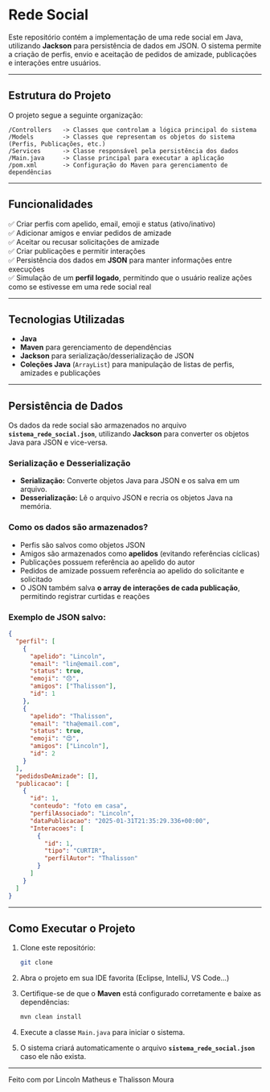 # Rede Social 

Este repositório contém a implementação de uma rede social em Java, utilizando **Jackson** para persistência de dados em JSON. O sistema permite a criação de perfis, envio e aceitação de pedidos de amizade, publicações e interações entre usuários.

---

## Estrutura do Projeto

O projeto segue a seguinte organização:

```
/Controllers   -> Classes que controlam a lógica principal do sistema
/Models        -> Classes que representam os objetos do sistema (Perfis, Publicações, etc.)
/Services      -> Classe responsável pela persistência dos dados
/Main.java     -> Classe principal para executar a aplicação
/pom.xml       -> Configuração do Maven para gerenciamento de dependências
```

---

## Funcionalidades
✅ Criar perfis com apelido, email, emoji e status (ativo/inativo)  
✅ Adicionar amigos e enviar pedidos de amizade  
✅ Aceitar ou recusar solicitações de amizade  
✅ Criar publicações e permitir interações  
✅ Persistência dos dados em **JSON** para manter informações entre execuções  
✅ Simulação de um **perfil logado**, permitindo que o usuário realize ações como se estivesse em uma rede social real

---

## Tecnologias Utilizadas
- **Java**  
- **Maven** para gerenciamento de dependências  
- **Jackson** para serialização/desserialização de JSON  
- **Coleções Java** (`ArrayList`) para manipulação de listas de perfis, amizades e publicações  

---

## Persistência de Dados
Os dados da rede social são armazenados no arquivo **`sistema_rede_social.json`**, utilizando **Jackson** para converter os objetos Java para JSON e vice-versa.

### Serialização e Desserialização
- **Serialização:** Converte objetos Java para JSON e os salva em um arquivo.
- **Desserialização:** Lê o arquivo JSON e recria os objetos Java na memória.

### Como os dados são armazenados?
- Perfis são salvos como objetos JSON
- Amigos são armazenados como **apelidos** (evitando referências cíclicas)
- Publicações possuem referência ao apelido do autor
- Pedidos de amizade possuem referência ao apelido do solicitante e solicitado
- O JSON também salva **o array de interações de cada publicação**, permitindo registrar curtidas e reações

### Exemplo de JSON salvo:
```json
{
  "perfil": [
    {
      "apelido": "Lincoln",
      "email": "lin@email.com",
      "status": true,
      "emoji": "😞",
      "amigos": ["Thalisson"],
      "id": 1
    },
    {
      "apelido": "Thalisson",
      "email": "tha@email.com",
      "status": true,
      "emoji": "😍",
      "amigos": ["Lincoln"],
      "id": 2
    }
  ],
  "pedidosDeAmizade": [],
  "publicacao": [
    {
      "id": 1,
      "conteudo": "foto em casa",
      "perfilAssociado": "Lincoln",
      "dataPublicacao": "2025-01-31T21:35:29.336+00:00",
      "Interacoes": [
        {
          "id": 1,
          "tipo": "CURTIR",
          "perfilAutor": "Thalisson"
        }
      ]
    }
  ]
}
```

---

## Como Executar o Projeto
1. Clone este repositório:
   ```sh
   git clone 
   ```

2. Abra o projeto em sua IDE favorita (Eclipse, IntelliJ, VS Code...)

3. Certifique-se de que o **Maven** está configurado corretamente e baixe as dependências:
   ```sh
   mvn clean install
   ```

4. Execute a classe `Main.java` para iniciar o sistema.

5. O sistema criará automaticamente o arquivo **`sistema_rede_social.json`** caso ele não exista.

---

Feito com por Lincoln Matheus e Thalisson Moura
